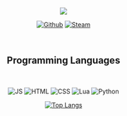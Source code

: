 <br>
<div align="center">
  <p>
    <img src="https://i.pinimg.com/originals/fc/35/f2/fc35f21075cc1500fababbbbf501c2e1.gif">
  </p>
</div>

<div>
  <p align="center">
    <a href="https://github.com/BlackZon77" target="_blank"><img
        src="https://img.shields.io/badge/GitHub-100000?style=for-the-badge&logo=github&logoColor=white"
        alt="Github"></a>
    <a href="[https://steamcommunity.com/id/Chaylann](https://steamcommunity.com/id/_bl4ckz0n_/)" target="_blank"><img
        src="https://img.shields.io/badge/Steam-000000?style=for-the-badge&logo=steam&logoColor=white"
        alt="Steam"></a>
  </p>
</div>
<br>

<div>
  <h2 align="center">Programming Languages</h1>
  <br>
  <p align="center">
    <img src="https://img.shields.io/badge/JavaScript-F7DF1E?style=for-the-badge&logo=javascript&logoColor=black" alt="JS">
    <img src="https://img.shields.io/badge/HTML5-E34F26?style=for-the-badge&logo=html5&logoColor=white" alt="HTML">
    <img src="https://img.shields.io/badge/CSS3-1572B6?style=for-the-badge&logo=css3&logoColor=white" alt="CSS">
    <img src="https://img.shields.io/badge/Lua-2C2D72?style=for-the-badge&logo=lua&logoColor=white" alt="Lua">
    <img src="https://img.shields.io/badge/Python-2C4A72?style=for-the-badge&logo=python&logoColor=white" alt="Python">
    
  </p>
</div>

<div align="center"

 [![Top Langs](https://github-readme-stats.vercel.app/api/top-langs/?username=BlackZon77&langs_count=8&theme=react&count_private=true)](https://github.com/anuraghazra/github-readme-stats)

</div>
